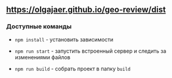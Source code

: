 ## https://olgajaer.github.io/geo-review/dist

### Доступные команды

* `npm install` - установить зависимости

* `npm run start` - запустить встроенный сервер и следить за изменениями файлов
* `npm run build` - собрать проект в папку `build`
